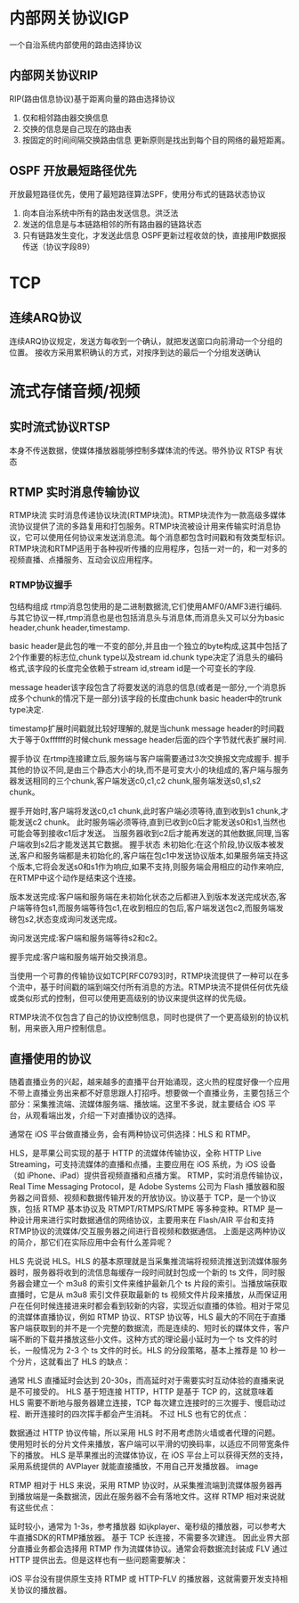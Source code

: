 # 内部网关协议IGP
一个自治系统内部使用的路由选择协议
## 内部网关协议RIP
RIP(路由信息协议)基于距离向量的路由选择协议
1. 仅和相邻路由器交换信息
2. 交换的信息是自己现在的路由表
3. 按固定的时间间隔交换路由信息
更新原则是找出到每个目的网络的最短距离。
##  OSPF 开放最短路径优先
开放最短路径优先，使用了最短路径算法SPF，使用分布式的链路状态协议
1. 向本自治系统中所有的路由发送信息。洪泛法
2. 发送的信息是与本链路相邻的所有路由器的链路状态
3. 只有链路发生变化，才发送此信息
OSPF更新过程收敛的快，直接用IP数据报传送（协议字段89）

# TCP 
## 连续ARQ协议
连续ARQ协议规定，发送方每收到一个确认，就把发送窗口向前滑动一个分组的位置。
接收方采用累积确认的方式，对按序到达的最后一个分组发送确认

# 流式存储音频/视频
## 实时流式协议RTSP
本身不传送数据，使媒体播放器能够控制多媒体流的传送。带外协议
RTSP 有状态
## RTMP 实时消息传输协议
RTMP块流
实时消息传递协议块流(RTMP块流)。RTMP块流作为一款高级多媒体流协议提供了流的多路复用和打包服务。RTMP块流被设计用来传输实时消息协议，它可以使用任何协议来发送消息流。每个消息都包含时间戳和有效类型标识。RTMP块流和RTMP适用于各种视听传播的应用程序，包括一对一的，和一对多的视频直播、点播服务、互动会议应用程序。
### RTMP协议握手
包结构组成
rtmp消息包使用的是二进制数据流,它们使用AMF0/AMF3进行编码.与其它协议一样,rtmp消息也是也包括消息头与消息体,而消息头又可以分为basic header,chunk header,timestamp.

basic header是此包的唯一不变的部分,并且由一个独立的byte构成,这其中包括了2个作重要的标志位,chunk type以及stream id.chunk type决定了消息头的编码格式,该字段的长度完全依赖于stream id,stream id是一个可变长的字段.

message header该字段包含了将要发送的消息的信息(或者是一部分,一个消息拆成多个chunk的情况下是一部分)该字段的长度由chunk basic header中的trunk type决定.

timestamp扩展时间戳就比较好理解的,就是当chunk message header的时间戳大于等于0xffffff的时候chunk message header后面的四个字节就代表扩展时间.

握手协议
在rtmp连接建立后,服务端与客户端需要通过3次交换报文完成握手. 
 握手其他的协议不同,是由三个静态大小的块,而不是可变大小的块组成的,客户端与服务器发送相同的三个chunk,客户端发送c0,c1,c2 chunk,服务端发送s0,s1,s2 chunk。

握手开始时,客户端将发送c0,c1 chunk,此时客户端必须等待,直到收到s1 chunk,才能发送c2 chunk。
此时服务端必须等待,直到已收到c0后才能发送s0和s1,当然也可能会等到接收c1后才发送。
当服务器收到c2后才能再发送的其他数据,同理,当客户端收到s2后才能发送其它数据。
握手状态
未初始化:在这个阶段,协议版本被发送,客户和服务端都是未初始化的,客户端在包c1中发送协议版本,如果服务端支持这个版本,它将会发送s0和s1作为响应,如果不支持,则服务端会用相应的动作来响应,在RTMP中这个动作是结束这个连接。

版本发送完成:客户端和服务端在未初始化状态之后都进入到版本发送完成状态,客户端等待包s1,而服务端等待包c1,在收到相应的包后,客户端发送包c2,而服务端发磅包s2,状态变成询问发送完成。

询问发送完成:客户端和服务端等待s2和c2。

握手完成:客户端和服务端开始交换消息。

当使用一个可靠的传输协议如TCP[RFC0793]时，RTMP块流提供了一种可以在多个流中，基于时间戳的端到端交付所有消息的方法。RTMP块流不提供任何优先级或类似形式的控制，但可以使用更高级别的协议来提供这样的优先级。

RTMP块流不仅包含了自己的协议控制信息，同时也提供了一个更高级别的协议机制，用来嵌入用户控制信息。

## 直播使用的协议
随着直播业务的兴起，越来越多的直播平台开始涌现，这火热的程度好像一个应用不带上直播业务出来都不好意思跟人打招呼。想要做一个直播业务，主要包括三个部分：采集推流端、流媒体服务端、播放端。这里不多说，就主要结合 iOS 平台，从观看端出发，介绍一下对直播协议的选择。

通常在 iOS 平台做直播业务，会有两种协议可供选择：HLS 和 RTMP。

HLS，是苹果公司实现的基于 HTTP 的流媒体传输协议，全称 HTTP Live Streaming，可支持流媒体的直播和点播，主要应用在 iOS 系统，为 iOS 设备（如 iPhone、iPad）提供音视频直播和点播方案。
RTMP，实时消息传输协议，Real Time Messaging Protocol，是 Adobe Systems 公司为 Flash 播放器和服务器之间音频、视频和数据传输开发的开放协议。协议基于 TCP，是一个协议族，包括 RTMP 基本协议及 RTMPT/RTMPS/RTMPE 等多种变种。RTMP 是一种设计用来进行实时数据通信的网络协议，主要用来在 Flash/AIR 平台和支持RTMP协议的流媒体/交互服务器之间进行音视频和数据通信。
上面是这两种协议的简介，那它们在实际应用中会有什么差异呢？

HLS
先说说 HLS。HLS 的基本原理就是当采集推流端将视频流推送到流媒体服务器时，服务器将收到的流信息每缓存一段时间就封包成一个新的 ts 文件，同时服务器会建立一个 m3u8 的索引文件来维护最新几个 ts 片段的索引。当播放端获取直播时，它是从 m3u8 索引文件获取最新的 ts 视频文件片段来播放，从而保证用户在任何时候连接进来时都会看到较新的内容，实现近似直播的体验。相对于常见的流媒体直播协议，例如 RTMP 协议、RTSP 协议等，HLS 最大的不同在于直播客户端获取到的并不是一个完整的数据流，而是连续的、短时长的媒体文件，客户端不断的下载并播放这些小文件。这种方式的理论最小延时为一个 ts 文件的时长，一般情况为 2-3 个 ts 文件的时长。HLS 的分段策略，基本上推荐是 10 秒一个分片，这就看出了 HLS 的缺点：

通常 HLS 直播延时会达到 20-30s，而高延时对于需要实时互动体验的直播来说是不可接受的。
HLS 基于短连接 HTTP，HTTP 是基于 TCP 的，这就意味着 HLS 需要不断地与服务器建立连接，TCP 每次建立连接时的三次握手、慢启动过程、断开连接时的四次挥手都会产生消耗。
不过 HLS 也有它的优点：

数据通过 HTTP 协议传输，所以采用 HLS 时不用考虑防火墙或者代理的问题。
使用短时长的分片文件来播放，客户端可以平滑的切换码率，以适应不同带宽条件下的播放。
HLS 是苹果推出的流媒体协议，在 iOS 平台上可以获得天然的支持，采用系统提供的 AVPlayer 就能直接播放，不用自己开发播放器。
image​

RTMP
相对于 HLS 来说，采用 RTMP 协议时，从采集推流端到流媒体服务器再到播放端是一条数据流，因此在服务器不会有落地文件。这样 RTMP 相对来说就有这些优点：

延时较小，通常为 1-3s，参考播放器 如ijkplayer、毫秒级的播放器，可以参考大牛直播SDK的RTMP播放器。
基于 TCP 长连接，不需要多次建连。
因此业界大部分直播业务都会选择用 RTMP 作为流媒体协议。通常会将数据流封装成 FLV 通过 HTTP 提供出去。但是这样也有一些问题需要解决：

iOS 平台没有提供原生支持 RTMP 或 HTTP-FLV 的播放器，这就需要开发支持相关协议的播放器。